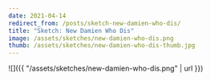 ```yaml
---
date: 2021-04-14
redirect_from: /posts/sketch-new-damien-who-dis/
title: "Sketch: New Damien Who Dis"
image: /assets/sketches/new-damien-who-dis.png
thumb: /assets/sketches/new-damien-who-dis-thumb.jpg
---
```


![]({{ "/assets/sketches/new-damien-who-dis.png" | url }})
